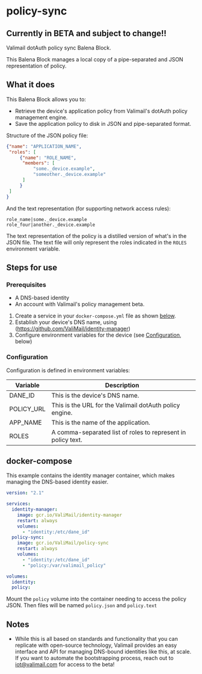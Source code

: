 # policy-sync

## Currently in BETA and subject to change!!

Valimail dotAuth policy sync Balena Block.

This Balena Block manages a local copy of a pipe-separated and JSON representation of policy.

## What it does

This Balena Block allows you to:

* Retrieve the device's application policy from Valimail's dotAuth policy management engine.
* Save the application policy to disk in JSON and pipe-separated format.

Structure of the JSON policy file:

```json
{"name": "APPLICATION_NAME",
 "roles": [
     {"name": "ROLE_NAME",
      "members": [
          "some._device.example",
          "someother._device.example"
      ]
     }
 ]
}
```

And the text representation (for supporting network access rules):

```text
role_name|some._device.example
role_four|another._device.example
```

The text representation of the policy is a distilled version of what's in the JSON file. The text file will only represent the roles indicated in the `ROLES` environment variable.

## Steps for use

### Prerequisites

* A DNS-based identity
* An account with Valimail's policy management beta.

1. Create a service in your `docker-compose.yml` file as shown [below](#docker-compose).
1. Establish your device's DNS name, using (https://github.com/ValiMail/identity-manager)
1. Configure environment variables for the device (see [Configuration](#Configuration), below)

### Configuration

Configuration is defined in environment variables:

| Variable   | Description                                                  |
|------------|--------------------------------------------------------------|
| DANE_ID    | This is the device's DNS name.                               |
| POLICY_URL | This is the URL for the Valimail dotAuth policy engine.      |
| APP_NAME   | This is the name of the application.                         |
| ROLES      | A comma-separated list of roles to represent in policy text. |

## docker-compose

This example contains the identity manager container, which makes managing the DNS-based identity easier.

```yaml
version: "2.1"

services:
  identity-manager:
    image: gcr.io/ValiMail/identity-manager
    restart: always
    volumes:
      - "identity:/etc/dane_id"
  policy-sync:
    image: gcr.io/ValiMail/policy-sync
    restart: always
    volumes:
      - "identity:/etc/dane_id"
      - "policy:/var/valimail_policy"

volumes:
  identity:
  policy:
```

Mount the `policy` volume into the container needing to access the policy JSON. Then files will be named `policy.json` and `policy.text`

## Notes

* While this is all based on standards and functionality that you can replicate with open-source technology, Valimail provides an easy interface and API for managing DNS-bound identities like this, at scale. If you want to automate the bootstrapping process, reach out to iot@valimail.com for access to the beta!
